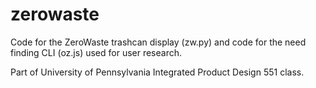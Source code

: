 # zerowaste

Code for the ZeroWaste trashcan display (zw.py) and code for the need finding CLI (oz.js) used for user research.

Part of University of Pennsylvania Integrated Product Design 551 class.
